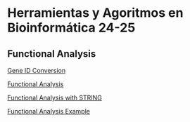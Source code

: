 
# Herramientas y Agoritmos en Bioinformática 24-25
## Functional Analysis
[Gene ID Conversion](https://amoyag.github.io/HAB_24-25/GeneID_Conversion)


[Functional Analysis](https://amoyag.github.io/HAB_24-25/funct_anal)


[Functional Analysis with STRING](https://github.com/amoyag/HAB_24-25/blob/main/funct_anal-stringdb.ipynb)



[Functional Analysis Example](https://github.com/amoyag/HAB_24-25/blob/main/funct_anal_example.ipynb)


